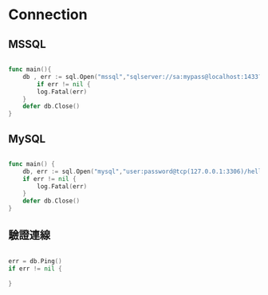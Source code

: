 # Connection

## MSSQL

```go

func main(){
    db , err := sql.Open("mssql","sqlserver://sa:mypass@localhost:1433?database=master&connection+timeout=30 ")
        if err != nil {
        log.Fatal(err)
    }
    defer db.Close()
}

```

## MySQL

```go

func main() {
    db, err := sql.Open("mysql","user:password@tcp(127.0.0.1:3306)/hello")
    if err != nil {
        log.Fatal(err)
    }
    defer db.Close()
}

```

## 驗證連線

```go

err = db.Ping()
if err != nil {
    
}

```